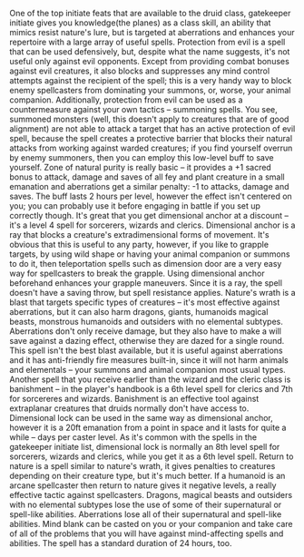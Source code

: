 One of the top initiate feats that are available to the druid class, gatekeeper initiate gives you knowledge(the planes) as a class skill, an ability that mimics resist nature's lure, but is targeted at aberrations and enhances your repertoire with a large array of useful spells. Protection from evil is a spell that can be used defensively, but, despite what the name suggests, it's not useful only against evil opponents. Except from providing combat bonuses against evil creatures, it also blocks and suppresses any mind control attempts against the recipient of the spell; this is a very handy way to block enemy spellcasters from dominating your summons, or, worse, your animal companion. Additionally, protection from evil can be used as a countermeasure against your own tactics – summoning spells. You see, summoned monsters (well, this doesn't apply to creatures that are of good alignment) are not able to attack a target that has an active protection of evil spell, because the spell creates a protective barrier that blocks their natural attacks from working against warded creatures; if you find yourself overrun by enemy summoners, then you can employ this low-level buff to save yourself. Zone of natural purity is really basic – it provides a +1 sacred bonus to attack, damage and saves of all fey and plant creature in a small emanation and aberrations get a similar penalty: -1 to attacks, damage and saves. The buff lasts 2 hours per level, however the effect isn't centered on you; you can probably use it before engaging in battle if you set up correctly though. It's great that you get dimensional anchor at a discount – it's a level 4 spell for sorcerers, wizards and clerics. Dimensional anchor is a ray that blocks a creature's extradimensional forms of movement. It's obvious that this is useful to any party, however, if you like to grapple targets, by using wild shape or having your animal companion or summons to do it, then teleportation spells such as dimension door are a very easy way for spellcasters to break the grapple. Using dimensional anchor beforehand enhances your grapple maneuvers. Since it is a ray, the spell doesn't have a saving throw, but spell resistance applies. Nature's wrath is a blast that targets specific types of creatures – it's most effective against aberrations, but it can also harm dragons, giants, humanoids magical beasts, monstrous humanoids and outsiders with no elemental subtypes. Aberrations don't only receive damage, but they also have to make a will save against a dazing effect, otherwise they are dazed for a single round. This spell isn't the best blast available, but it is useful against aberrations and it has anti-friendly fire measures built-in, since it will not harm animals and elementals – your summons and animal companion most usual types. Another spell that you receive earlier than the wizard and the cleric class is banishment – in the player's handbook is a 6th level spell for clerics and 7th for sorcereres and wizards. Banishment is an effective tool against extraplanar creatures that druids normally don't have access to. Dimensional lock can be used in the same way as dimensional anchor, however it is a 20ft emanation from a point in space and it lasts for quite a while – days per caster level. As it's common with the spells in the gatekeeper initiate list, dimensional lock is normally an 8th level spell for sorcerers, wizards and clerics, while you get it as a 6th level spell. Return to nature is a spell similar to nature's wrath, it gives penalties to creatures depending on their creature type, but it's much better. If a humanoid is an arcane spellcaster then return to nature gives it negative levels, a really effective tactic against spellcasters. Dragons, magical beasts and outsiders with no elemental subtypes lose the use of some of their supernatural or spell-like abilities. Aberrations lose all of their supernatural and spell-like abilities. Mind blank can be casted on you or your companion and take care of all of the problems that you will have against mind-affecting spells and abilities. The spell has a standard duration of 24 hours, too.
